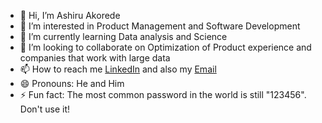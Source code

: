 - 👋 Hi, I’m Ashiru Akorede
- 👀 I’m interested in Product Management and Software Development
- 🌱 I’m currently learning Data analysis and Science
- 💞️ I’m looking to collaborate on Optimization of Product experience and companies that work with large data
- 📫 How to reach me [LinkedIn](linkedin.com/in/ashiru-akorede-880a0a281) and also my [Email](ashiruakored@gmail.com)
- 😄 Pronouns: He and Him
- ⚡ Fun fact: The most common password in the world is still "123456". Don't use it!

<!---
afrokay/afrokay is a ✨ special ✨ repository because its `README.md` (this file) appears on your GitHub profile.
You can click the Preview link to take a look at your changes.
--->
